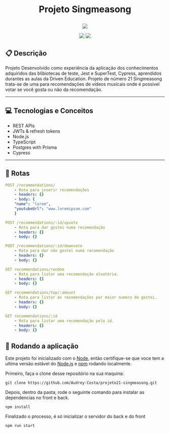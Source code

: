 # <p align = "center"> Projeto Singmeasong </p>

<p align="center">
   <img src="https://www.shareicon.net/download/2017/06/17/887171_music.ico"/>
</p>

<p align = "center">
   <img src="https://img.shields.io/badge/author-Audrey_Costa-4dae71?style=flat-square" />
   <img src="https://img.shields.io/github/languages/count/Audrey-Costa/projeto20-repoprovas?color=4dae71&style=flat-square" />
</p>


##  :clipboard: Descrição

Projeto Desenvolvido como experiência da aplicação dos conhecimentos adquiridos das blibiotecas de teste, Jest e SuperTest, Cypress, aprendidos durantes as aulas da Driven Education. Projeto de número 21 Singmeasong trata-se de uma para recomendações de vídeos musicais onde é possível votar se você gosta ou não da recomendação. 

***

## :computer:	 Tecnologias e Conceitos

- REST APIs
- JWTs & refresh tokens
- Node.js
- TypeScript
- Postgres with Prisma
- Cypress

***

## :rocket: Rotas

    
```yml 
POST /recommendations/
    - Rota para inserir recomendações
    - headers: {}
    - body: {
    "name": "lorem",
    "youtubeUrl": "www.loremipsum.com"
    }
```
    
```yml 
POST /recommendations/:id/upvote
    - Rota para dar gostei numa recomendação
    - headers: {}
    - body: {}
```

```yml 
POST /recommendations/:id/downvote
    - Rota para dar não gostei numa recomendação
    - headers: {}
    - body: {}
```


```yml
GET recommendations/random
    - Rota para listar uma recomendação aleatória.
    - headers: {}
    - body: {}
``` 

```yml
GET recommendations/top/:amount
    - Rota para listar as recomendações por maior numero de gostei.
    - headers: {}
    - body: {}
``` 

```yml
GET recommendations/:id
    - Rota para listar uma recomendação pelo id.
    - headers: {}
    - body: {}
``` 

## 🏁 Rodando a aplicação

Este projeto foi inicializado com o [Node](https://github.com/facebook/create-react-app), então certifique-se que voce tem a ultima versão estável do [Node.js](https://nodejs.org/en/download/) e [npm](https://www.npmjs.com/) rodando localmente.

Primeiro, faça o clone desse repositório na sua maquina:

```
git clone https://github.com/Audrey-Costa/projeto21-singmeasong.git
```

Depois, dentro da pasta, rode o seguinte comando para instalar as dependencias no front e back.

```
npm install
```

Finalizado o processo, é só inicializar o servidor do back e do front
```
npm run start
```
